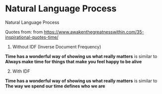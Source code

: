 # Natural Language Process
 Natural Language Process

Quotes from: from https://www.awakenthegreatnesswithin.com/35-inspirational-quotes-time/

1. Without IDF (Inverse Document Frequency)

**Time has a wonderful way of showing us what really matters**
is similar to 
**Always make time for things that make you feel happy to be alive**

2. With IDF

**Time has a wonderful way of showing us what really matters**
is similar to 
**The way we spend our time defines who we are**
